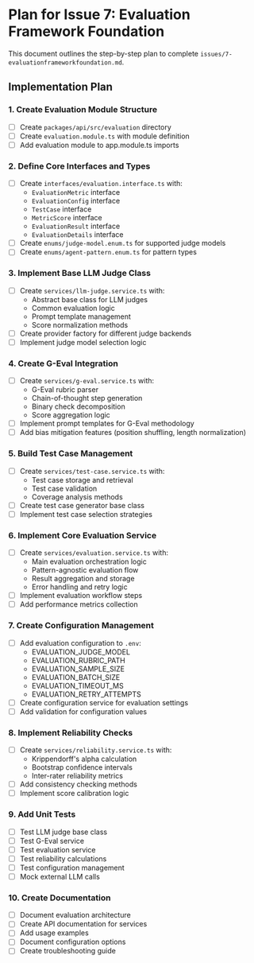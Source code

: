 # Plan for Issue 7: Evaluation Framework Foundation

This document outlines the step-by-step plan to complete `issues/7-evaluationframeworkfoundation.md`.

## Implementation Plan

### 1. Create Evaluation Module Structure
- [ ] Create `packages/api/src/evaluation` directory
- [ ] Create `evaluation.module.ts` with module definition
- [ ] Add evaluation module to app.module.ts imports

### 2. Define Core Interfaces and Types
- [ ] Create `interfaces/evaluation.interface.ts` with:
  - `EvaluationMetric` interface
  - `EvaluationConfig` interface
  - `TestCase` interface
  - `MetricScore` interface
  - `EvaluationResult` interface
  - `EvaluationDetails` interface
- [ ] Create `enums/judge-model.enum.ts` for supported judge models
- [ ] Create `enums/agent-pattern.enum.ts` for pattern types

### 3. Implement Base LLM Judge Class
- [ ] Create `services/llm-judge.service.ts` with:
  - Abstract base class for LLM judges
  - Common evaluation logic
  - Prompt template management
  - Score normalization methods
- [ ] Create provider factory for different judge backends
- [ ] Implement judge model selection logic

### 4. Create G-Eval Integration
- [ ] Create `services/g-eval.service.ts` with:
  - G-Eval rubric parser
  - Chain-of-thought step generation
  - Binary check decomposition
  - Score aggregation logic
- [ ] Implement prompt templates for G-Eval methodology
- [ ] Add bias mitigation features (position shuffling, length normalization)

### 5. Build Test Case Management
- [ ] Create `services/test-case.service.ts` with:
  - Test case storage and retrieval
  - Test case validation
  - Coverage analysis methods
- [ ] Create test case generator base class
- [ ] Implement test case selection strategies

### 6. Implement Core Evaluation Service
- [ ] Create `services/evaluation.service.ts` with:
  - Main evaluation orchestration logic
  - Pattern-agnostic evaluation flow
  - Result aggregation and storage
  - Error handling and retry logic
- [ ] Implement evaluation workflow steps
- [ ] Add performance metrics collection

### 7. Create Configuration Management
- [ ] Add evaluation configuration to `.env`:
  - EVALUATION_JUDGE_MODEL
  - EVALUATION_RUBRIC_PATH
  - EVALUATION_SAMPLE_SIZE
  - EVALUATION_BATCH_SIZE
  - EVALUATION_TIMEOUT_MS
  - EVALUATION_RETRY_ATTEMPTS
- [ ] Create configuration service for evaluation settings
- [ ] Add validation for configuration values

### 8. Implement Reliability Checks
- [ ] Create `services/reliability.service.ts` with:
  - Krippendorff's alpha calculation
  - Bootstrap confidence intervals
  - Inter-rater reliability metrics
- [ ] Add consistency checking methods
- [ ] Implement score calibration logic

### 9. Add Unit Tests
- [ ] Test LLM judge base class
- [ ] Test G-Eval service
- [ ] Test evaluation service
- [ ] Test reliability calculations
- [ ] Test configuration management
- [ ] Mock external LLM calls

### 10. Create Documentation
- [ ] Document evaluation architecture
- [ ] Create API documentation for services
- [ ] Add usage examples
- [ ] Document configuration options
- [ ] Create troubleshooting guide
